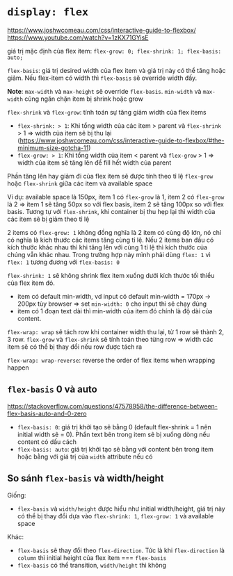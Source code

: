 # `display: flex`

<https://www.joshwcomeau.com/css/interactive-guide-to-flexbox/>
<https://www.youtube.com/watch?v=1zKX71GYisE>

giá trị mặc định của flex item: `flex-grow: 0; flex-shrink: 1; flex-basis: auto;`

`flex-basis`: giá trị desired width của flex item và giá trị này có thể tăng hoặc giảm. Nếu flex-item có width thì `flex-basis` sẽ override width đấy. 

**Note**: `max-width` và `max-height` sẽ override `flex-basis`. `min-width` và `max-width` cũng ngăn chặn item bị shrink hoặc grow

`flex-shrink` và `flex-grow`: tính toán sự tăng giảm width của flex items

- `flex-shrink: > 1`: Khi tổng width của các item > parent và `flex-shrink` > 1 => width của item sẽ bị thu lại (<https://www.joshwcomeau.com/css/interactive-guide-to-flexbox/#the-minimum-size-gotcha-11>)
- `flex-grow: > 1`: Khi tổng width của item < parent và `flex-grow` > 1 => width của item sẽ tăng lên để fill hết width của parent

Phần tăng lên hay giảm đi của flex item sẽ được tính theo tỉ lệ `flex-grow` hoặc `flex-shrink` giữa các item và available space

Ví dụ: available space là 150px, item 1 có `flex-grow` là 1, item 2 có `flex-grow` là 2 => item 1 sẽ tăng 50px so với flex basis, item 2 sẽ tăng 100px so với flex basis. Tương tự với `flex-shrink`, khi container bị thu hẹp lại thì width của các item sẽ bị giảm theo tỉ lệ

2 items có `flex-grow: 1` không đồng nghĩa là 2 item có cùng độ lớn, nó chỉ có nghĩa là kích thước các items tăng cùng tỉ lệ. Nếu 2 items ban đầu có kích thước khác nhau thì khi tăng lên với cùng 1 tỉ lệ thì kích thước của chúng vẫn khác nhau. Trong trường hợp này mình phải dùng `flex: 1` vì `flex: 1` tương đương với `flex-basis: 0` 

`flex-shrink: 1` sẽ không shrink flex item xuống dưới kích thước tối thiểu của flex item đó.

- item có default min-width, vd input có default min-width = 170px -> 200px tùy browser => set `min-width: 0` cho input thì sẽ chạy đúng
- item có 1 đoạn text dài thì min-width của item đó chính là độ dài của content.

`flex-wrap: wrap` sẽ tách row khi container width thu lại, từ 1 row sẽ thành 2, 3 row. `flex-grow` và `flex-shrink` sẽ tính toán theo từng row => width các item sẽ có thể bị thay đổi nếu row được tách ra

`flex-wrap: wrap-reverse`: reverse the order of flex items when wrapping happen

## `flex-basis` 0 và auto

<https://stackoverflow.com/questions/47578958/the-difference-between-flex-basis-auto-and-0-zero>
	
- `flex-basis: 0`: giá trị khởi tạo sẽ bằng 0 (default flex-shrink = 1 nên initial width sẽ = 0). Phần text bên trong item sẽ bị xuống dòng nếu content có dấu cách
- `flex-basis: auto`: giá trị khởi tạo sẽ bằng với content bên trong item hoặc bằng với giá trị của `width` attribute nếu có

## So sánh `flex-basis` và width/height

Giống:

- `flex-basis` và `width/height` được hiểu như initial width/height, giá trị này có thể bị thay đổi dựa vào `flex-shrink: 1`, `flex-grow: 1` và available space

Khác:

- `flex-basis` sẽ thay đổi theo `flex-direction`. Tức là khi `flex-direction` là `column` thì initial height của flex item === `flex-basis`
- `flex-basis` có thể transition, `width/height` thì không